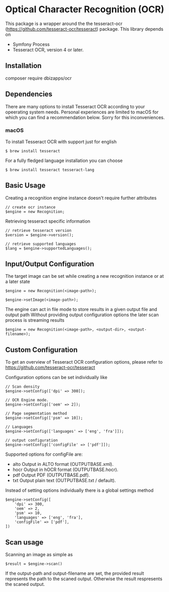 # Optical Character Recognition (OCR)

This package is a wrapper around the the tesseract-ocr (https://github.com/tesseract-ocr/tesseract) package.
This library depends on 
- Symfony Process
- Tesseract OCR, version 4 or later.



## Installation

composer require dbizapps/ocr



## Dependencies

There are many options to install Tesseract OCR according to your opeerating system needs.
Personal experiences are limited to macOS for which you can find a recommendation below. Sorry for this inconveniences.


### macOS

To install Tesseract OCR with support just for english

	$ brew install tesseract

For a fully fledged language installation you can choose

	$ brew install tesseract tesseract-lang



## Basic Usage

Creating a recognition engine instance doesn't require further attributes

	// create ocr instance
	$engine = new Recognition;


Retrieving tesseract specific information

	// retrieve tesseract version
	$version = $engine->version();

	// retrieve supported languages
    $lang = $engine->supportedLanguages();



## Input/Output Configuration

The target image can be set while creating a new recognition instance or at a later state

    $engine = new Recognition(<image-path>);

    $engine->setImage(<image-path>);


The engine can act in file mode to store results in a given output file and output path
Without providing output configuration options the later scan process is streaming results

    $engine = new Recognition(<image-path>, <output-dir>, <output-filename>);



## Custom Configuration

To get an overview of Tesseract OCR configuration options, please refer to https://github.com/tesseract-ocr/tesseract

Configuration options can be set individually like

	// Scan density
    $engine->setConfig(['dpi' => 300]);

	// OCR Engine mode.
    $engine->setConfig(['oem' => 2]);

    // Page segmentation method
    $engine->setConfig(['psm' => 10]);

    // Languages 
    $engine->setConfig(['languages' => ['eng', 'fra']]);

    // output configuration
    $engine->setConfig(['configFile' => ['pdf']]);


 Supported options for configFile are:
 - alto       Output in ALTO format (OUTPUTBASE.xml).
 - hocr       Output in hOCR format (OUTPUTBASE.hocr).
 - pdf        Output PDF (OUTPUTBASE.pdf).
 - txt        Output plain text (OUTPUTBASE.txt / default).


Instead of setting options individually there is a global settings method

	$engine->setConfig([
		'dpi' => 300,
		'oem' => 2,
		'psm' => 10,
		'languages' => ['eng', 'fra'],
		'configFile' => ['pdf'],
	])



## Scan usage

Scanning an image as simple as

	$result = $engine->scan()


If the output-path and output-filename are set, the provided result represents the path to the scaned output.
Otherwise the result respresents the scaned output.
